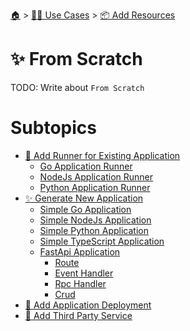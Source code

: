 <!--startTocHeader-->
[🏠](../../../README.md) > [👷🏽 Use Cases](../../README.md) > [📦 Add Resources](../README.md)
# ✨ From Scratch
<!--endTocHeader-->

TODO: Write about `From Scratch`

# Subtopics
<!--startTocSubtopic-->
- [🏃 Add Runner for Existing Application](add-runner-for-existing-application/README.md)
  - [Go Application Runner](add-runner-for-existing-application/go-application-runner.md)
  - [NodeJs Application Runner](add-runner-for-existing-application/node-js-application-runner.md)
  - [Python Application Runner](add-runner-for-existing-application/python-application-runner.md)
- [✨ Generate New Application](generate-new-application/README.md)
  - [Simple Go Application](generate-new-application/simple-go-application.md)
  - [Simple NodeJs Application](generate-new-application/simple-node-js-application.md)
  - [Simple Python Application](generate-new-application/simple-python-application.md)
  - [Simple TypeScript Application](generate-new-application/simple-type-script-application.md)
  - [FastApi Application](generate-new-application/fast-api-application/README.md)
    - [Route](generate-new-application/fast-api-application/route.md)
    - [Event Handler](generate-new-application/fast-api-application/event-handler.md)
    - [Rpc Handler](generate-new-application/fast-api-application/rpc-handler.md)
    - [Crud](generate-new-application/fast-api-application/crud.md)
- [🚢 Add Application Deployment](add-application-deployment.md)
- [🥉 Add Third Party Service](add-third-party-service.md)
<!--endTocSubtopic-->